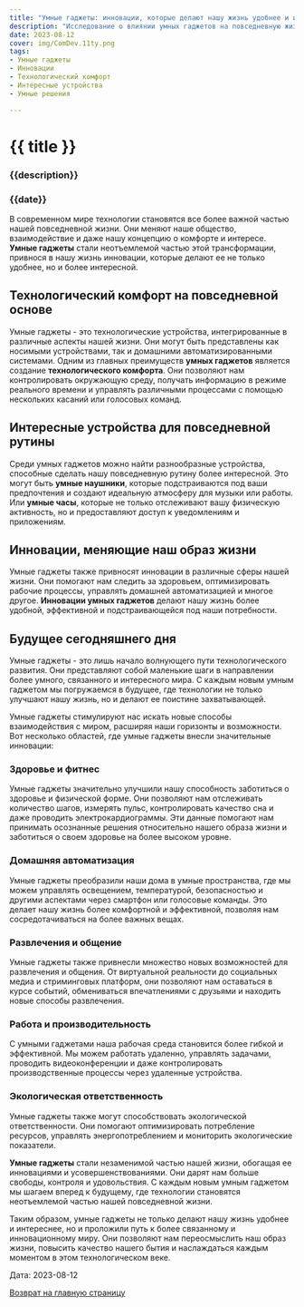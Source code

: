 ```yaml
---
title: "Умные гаджеты: инновации, которые делают нашу жизнь удобнее и интереснее"
description: "Исследование о влиянии умных гаджетов на повседневную жизнь и комфорт пользователей."
date: 2023-08-12
cover: img/ComDev.11ty.png
tags: 
- Умные гаджеты
- Инновации
- Технологический комфорт
- Интересные устройства
- Умные решения

---
```

# {{ title }}
### {{description}}
### {{date}}

В современном мире технологии становятся все более важной частью нашей повседневной жизни. Они меняют наше общество, взаимодействие и даже нашу концепцию о комфорте и интересе. **Умные гаджеты** стали неотъемлемой частью этой трансформации, привнося в нашу жизнь инновации, которые делают ее не только удобнее, но и более интересной.

## Технологический комфорт на повседневной основе

Умные гаджеты - это технологические устройства, интегрированные в различные аспекты нашей жизни. Они могут быть представлены как носимыми устройствами, так и домашними автоматизированными системами. Одним из главных преимуществ **умных гаджетов** является создание **технологического комфорта**. Они позволяют нам контролировать окружающую среду, получать информацию в режиме реального времени и управлять различными процессами с помощью нескольких касаний или голосовых команд.

## Интересные устройства для повседневной рутины

Среди умных гаджетов можно найти разнообразные устройства, способные сделать нашу повседневную рутину более интересной. Это могут быть **умные наушники**, которые подстраиваются под ваши предпочтения и создают идеальную атмосферу для музыки или работы. Или **умные часы**, которые не только отслеживают вашу физическую активность, но и предоставляют доступ к уведомлениям и приложениям.

## Инновации, меняющие наш образ жизни

Умные гаджеты также привносят инновации в различные сферы нашей жизни. Они помогают нам следить за здоровьем, оптимизировать рабочие процессы, управлять домашней автоматизацией и многое другое. **Инновации умных гаджетов** делают нашу жизнь более удобной, эффективной и подстраивающейся под наши потребности.

## Будущее сегодняшнего дня

Умные гаджеты - это лишь начало волнующего пути технологического развития. Они представляют собой маленькие шаги в направлении более умного, связанного и интересного мира. С каждым новым умным гаджетом мы погружаемся в будущее, где технологии не только улучшают нашу жизнь, но и делают ее поистине захватывающей.

Умные гаджеты стимулируют нас искать новые способы взаимодействия с миром, расширяя наши горизонты и возможности. Вот несколько областей, где умные гаджеты внесли значительные инновации:

### Здоровье и фитнес

Умные гаджеты значительно улучшили нашу способность заботиться о здоровье и физической форме. Они позволяют нам отслеживать количество шагов, измерять пульс, контролировать качество сна и даже проводить электрокардиограммы. Эти данные помогают нам принимать осознанные решения относительно нашего образа жизни и заботиться о своем здоровье на более высоком уровне.

### Домашняя автоматизация

Умные гаджеты преобразили наши дома в умные пространства, где мы можем управлять освещением, температурой, безопасностью и другими аспектами через смартфон или голосовые команды. Это делает нашу жизнь более комфортной и эффективной, позволяя нам сосредотачиваться на более важных вещах.

### Развлечения и общение

Умные гаджеты также привнесли множество новых возможностей для развлечения и общения. От виртуальной реальности до социальных медиа и стриминговых платформ, они позволяют нам оставаться в курсе событий, обмениваться впечатлениями с друзьями и находить новые способы развлечения.

### Работа и производительность

С умными гаджетами наша рабочая среда становится более гибкой и эффективной. Мы можем работать удаленно, управлять задачами, проводить видеоконференции и даже контролировать производственные процессы через удаленные устройства.

### Экологическая ответственность

Умные гаджеты также могут способствовать экологической ответственности. Они помогают оптимизировать потребление ресурсов, управлять энергопотреблением и мониторить экологические показатели.

**Умные гаджеты** стали незаменимой частью нашей жизни, обогащая ее инновациями и усовершенствованиями. Они дарят нам больше свободы, контроля и удовольствия. С каждым новым умным гаджетом мы шагаем вперед к будущему, где технологии становятся неотъемлемой частью нашей повседневной жизни.

Таким образом, умные гаджеты не только делают нашу жизнь удобнее и интереснее, но и проложили путь к более связанному и инновационному миру. Они позволяют нам переосмыслить наш образ жизни, повысить качество нашего бытия и наслаждаться каждым моментом в этом технологическом веке.

Дата: 2023-08-12

[Возврат на главную страницу](/)